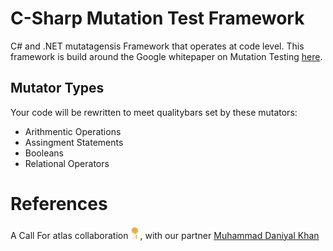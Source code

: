 # C-Sharp Mutation Test Framework

C# and .NET mutatagensis Framework that operates at code level.
This framework is build around the Google whitepaper on Mutation Testing [here](https://static.googleusercontent.com/media/research.google.com/en//pubs/archive/46584.pdf).

## Mutator Types

Your code will be rewritten to meet qualitybars set by these mutators:

- Arithmentic Operations 
- Assingment Statements
- Booleans
- Relational Operators

# References

A Call For atlas collaboration <a href="https://callforatlas.com"><img width="15" src="https://github.com/adamd1985/adamd1985/blob/master/cfalogo.png" alt="Social banner for Call for Atlas"></img></a>, with our partner [Muhammad Daniyal Khan](https://github.com/mdaniyalkhan)

